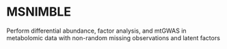 # MSNIMBLE
Perform differential abundance, factor analysis, and mtGWAS in metabolomic data with non-random missing observations and latent factors
